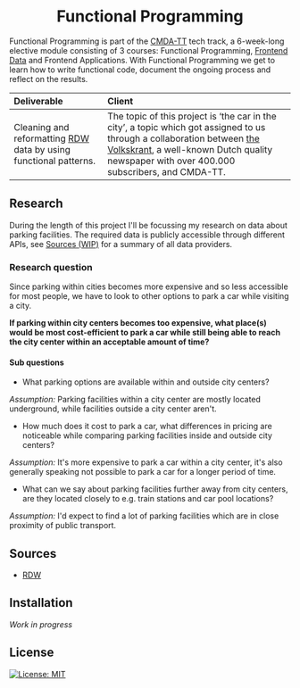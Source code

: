 <h1 align="center">Functional Programming</h1>

Functional Programming is part of the [CMDA-TT](https://cmda-tt.github.io/course-20-21/) tech track, a 6-week-long elective module consisting of 3 courses: Functional Programming, [Frontend Data](https://github.com/jessevermeulen/frontend-data) and Frontend Applications. With Functional Programming we get to learn how to write functional code, document the ongoing process and reflect on the results.


Deliverable | Client
:--- | :---
Cleaning and reformatting [RDW](https://rdw.nl/) data by using functional patterns. | The topic of this project is ‘the car in the city’, a topic which got assigned to us through a collaboration between [the Volkskrant](https://www.volkskrant.nl/), a well-known Dutch quality newspaper with over 400.000 subscribers, and CMDA-TT.


## Research

During the length of this project I'll be focussing my research on data about parking facilities. The required data is publicly accessible through different APIs, see [Sources (WIP)](#Sources) for a summary of all data providers.


### Research question
Since parking within cities becomes more expensive and so less accessible for most people, we have to look to other options to park a car while visiting a city.

**If parking within city centers becomes too expensive, what place(s) would be most cost-efficient to park a car while still being able to reach the city center within an acceptable amount of time?**


#### Sub questions

- What parking options are available within and outside city centers?

*Assumption:* Parking facilities within a city center are mostly located underground, while facilities outside a city center aren't.

- How much does it cost to park a car, what differences in pricing are noticeable while comparing parking facilities inside and outside city centers?

*Assumption:* It's more expensive to park a car within a city center, it's also generally speaking not possible to park a car for a longer period of time.

- What can we say about parking facilities further away from city centers, are they located closely to e.g. train stations and car pool locations?

*Assumption:* I'd expect to find a lot of parking facilities which are in close proximity of public transport.


## Sources
- [RDW](https://opendata.rdw.nl/)


## Installation
*Work in progress*


## License
[![License: MIT](https://img.shields.io/badge/License-MIT-yellow.svg)](https://opensource.org/licenses/MIT)